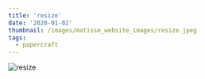 ```yaml
---
title: 'resize'
date: '2020-01-02'
thumbnail: /images/matisse_website_images/resize.jpeg
tags:
  - papercraft
---
```


![resize](/images/matisse_website_images/resize.jpeg)
